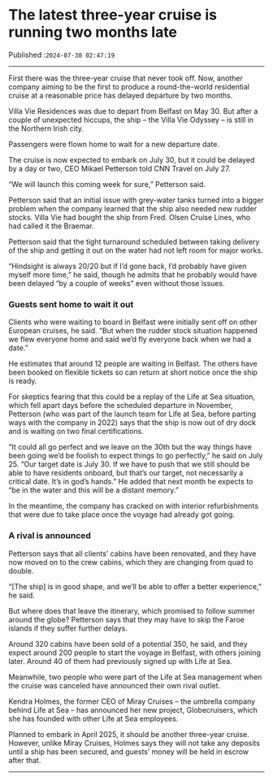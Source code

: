 # The latest three-year cruise is running two months late

Published :`2024-07-30 02:47:19`

---

First there was the three-year cruise that never took off. Now, another company aiming to be the first to produce a round-the-world residential cruise at a reasonable price has delayed departure by two months.

Villa Vie Residences was due to depart from Belfast on May 30. But after a couple of unexpected hiccups, the ship – the Villa Vie Odyssey – is still in the Northern Irish city.

Passengers were flown home to wait for a new departure date.

The cruise is now expected to embark on July 30, but it could be delayed by a day or two, CEO Mikael Petterson told CNN Travel on July 27.

“We will launch this coming week for sure,” Petterson said.

Petterson said that an initial issue with grey-water tanks turned into a bigger problem when the company learned that the ship also needed new rudder stocks. Villa Vie had bought the ship from Fred. Olsen Cruise Lines, who had called it the Braemar.

Petterson said that the tight turnaround scheduled between taking delivery of the ship and getting it out on the water had not left room for major works.

“Hindsight is always 20/20 but if I’d gone back, I’d probably have given myself more time,” he said, though he admits that he probably would have been delayed “by a couple of weeks” even without those issues.

### Guests sent home to wait it out

Clients who were waiting to board in Belfast were initially sent off on other European cruises, he said. “But when the rudder stock situation happened we flew everyone home and said we’d fly everyone back when we had a date.”

He estimates that around 12 people are waiting in Belfast. The others have been booked on flexible tickets so can return at short notice once the ship is ready.

For skeptics fearing that this could be a replay of the Life at Sea situation, which fell apart days before the scheduled departure in November, Petterson (who was part of the launch team for Life at Sea, before parting ways with the company in 2022) says that the ship is now out of dry dock and is waiting on two final certifications.

“It could all go perfect and we leave on the 30th but the way things have been going we’d be foolish to expect things to go perfectly,” he said on July 25. “Our target date is July 30. If we have to push that we still should be able to have residents onboard, but that’s our target, not necessarily a critical date. It’s in god’s hands.” He added that next month he expects to “be in the water and this will be a distant memory.”

In the meantime, the company has cracked on with interior refurbishments that were due to take place once the voyage had already got going.

### A rival is announced

Petterson says that all clients’ cabins have been renovated, and they have now moved on to the crew cabins, which they are changing from quad to double.

“[The ship] is in good shape, and we’ll be able to offer a better experience,” he said.

But where does that leave the itinerary, which promised to follow summer around the globe? Petterson says that they may have to skip the Faroe islands if they suffer further delays.

Around 320 cabins have been sold of a potential 350, he said, and they expect around 200 people to start the voyage in Belfast, with others joining later. Around 40 of them had previously signed up with Life at Sea.

Meanwhile, two people who were part of the Life at Sea management when the cruise was canceled have announced their own rival outlet.

Kendra Holmes, the former CEO of Miray Cruises – the umbrella company behind Life at Sea – has announced her new project, Globecruisers, which she has founded with other Life at Sea employees.

Planned to embark in April 2025, it should be another three-year cruise. However, unlike Miray Cruises, Holmes says they will not take any deposits until a ship has been secured, and guests’ money will be held in escrow after that.

---

